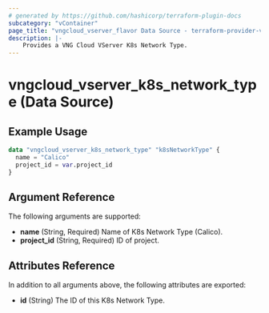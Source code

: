 ```yaml
---
# generated by https://github.com/hashicorp/terraform-plugin-docs
subcategory: "vContainer"
page_title: "vngcloud_vserver_flavor Data Source - terraform-provider-vngcloud"
description: |-
    Provides a VNG Cloud VServer K8s Network Type.
---
```


# vngcloud_vserver_k8s_network_type (Data Source)



## Example Usage

```terraform
data "vngcloud_vserver_k8s_network_type" "k8sNetworkType" {
  name = "Calico"
  project_id = var.project_id
}
```

## Argument Reference

The following arguments are supported:

- **name** (String, Required) Name of K8s Network Type (Calico).
- **project_id** (String, Required) ID of project.

## Attributes Reference

In addition to all arguments above, the following attributes are exported:

- **id** (String) The ID of this K8s Network Type.


